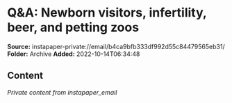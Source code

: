 # Q&A: Newborn visitors, infertility, beer, and petting zoos

**Source:** instapaper-private://email/b4ca9bfb333df992d55c84479565eb31/
**Folder:** Archive
**Added:** 2022-10-14T06:34:48




## Content
*Private content from instapaper_email*
